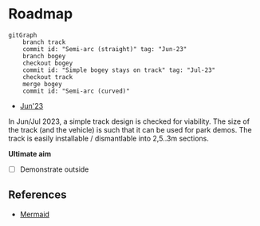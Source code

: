 # Roadmap

<!-- (mis)using GitGraph to show dependencies

tbd. Would like to have links from "commit id" to Jun'23 page
-->

```mermaid
gitGraph
    branch track
    commit id: "Semi-arc (straight)" tag: "Jun-23"
    branch bogey
    checkout bogey
    commit id: "Simple bogey stays on track" tag: "Jul-23"
    checkout track
    merge bogey
    commit id: "Semi-arc (curved)"

```


- [Jun'23](./Jun-23/index.md)

In Jun/Jul 2023, a simple track design is checked for viability. The size of the track (and the vehicle) is such that it can be used for park demos. The track is easily installable / dismantlable into 2,5..3m sections.

**Ultimate aim**

- [ ] Demonstrate outside

## References

- [Mermaid](https://mermaid.js.org)


